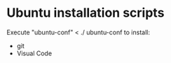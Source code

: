 # Ubuntu installation scripts

Execute "ubuntu-conf" 
< ./ ubuntu-conf
to install:
* git
* Visual Code